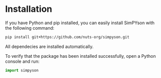 # Installation

If you have Python and pip installed, you can easily install SimPYson with the following command:

```bash
pip install git+https://github.com/nuts-org/simpyson.git
```

All dependecies are installed automatically.

To verify that the package has been installed successfully, open a Python console and run:

```python
import simpyson
```
